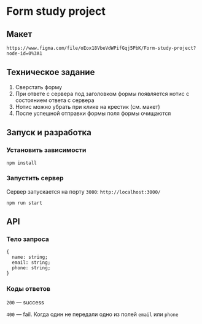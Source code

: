 # Form study project

## Макет
```
https://www.figma.com/file/oEox18VbeVdWPifGqj5PbK/Form-study-project?node-id=0%3A1
```

## Техническое задание

1. Сверстать форму
1. При ответе с сервера под заголовком формы появляется нотис с состоянием ответа с сервера
1. Нотис можно убрать при клике на крестик (см. макет)
1. После успешной отправки формы поля формы очищаются

## Запуск и разработка

### Установить зависимости
```
npm install
```

### Запустить сервер

Сервер запускается на порту `3000`: `http://localhost:3000/`

```
npm run start
```

## API

### Тело запроса
```
{
  name: string;
  email: string;
  phone: string;
}
 ```

### Коды ответов

`200` — success

`400` — fail. Когда один не передали одно из полей `email` или `phone`
